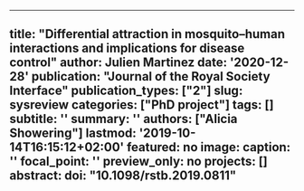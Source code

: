 
---
title: "Differential attraction in mosquito–human interactions and implications for disease control"
author: Julien Martinez
date: '2020-12-28'
publication: "Journal of the Royal Society Interface"
publication_types: ["2"]
slug: sysreview
categories: ["PhD project"]
tags: []
subtitle: ''
summary: ''
authors: ["**Alicia Showering**"]
lastmod: '2019-10-14T16:15:12+02:00'
featured: no
image:
  caption: ''
  focal_point: ''
  preview_only: no
projects: []
abstract: 
doi: "10.1098/rstb.2019.0811"
---
